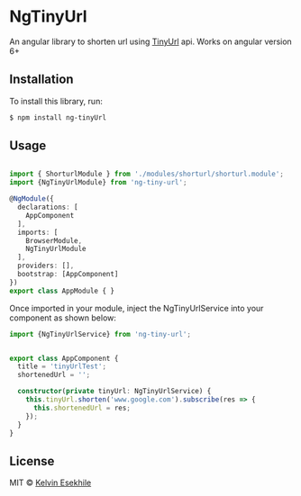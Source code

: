 # NgTinyUrl

An angular library to shorten url using [TinyUrl](https://tinyurl.com/) api. Works on angular version 6+

## Installation

To install this library, run:

```bash
$ npm install ng-tinyUrl
```

## Usage

```typescript

import { ShorturlModule } from './modules/shorturl/shorturl.module';
import {NgTinyUrlModule} from 'ng-tiny-url';

@NgModule({
  declarations: [
    AppComponent
  ],
  imports: [
    BrowserModule,
    NgTinyUrlModule
  ],
  providers: [],
  bootstrap: [AppComponent]
})
export class AppModule { }
```

Once imported in your module, inject the NgTinyUrlService into your component as shown below: 

```typescript
import {NgTinyUrlService} from 'ng-tiny-url';


export class AppComponent {
  title = 'tinyUrlTest';
  shortenedUrl = '';

  constructor(private tinyUrl: NgTinyUrlService) {
    this.tinyUrl.shorten('www.google.com').subscribe(res => {
      this.shortenedUrl = res;
    });
  }
}
```

## License

MIT © [Kelvin Esekhile](mailto:kelvinoesekhile@gmail.com)
